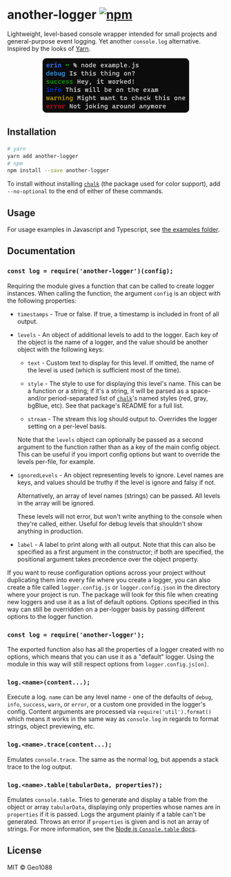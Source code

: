 # another-logger [![npm](https://img.shields.io/npm/v/another-logger.svg)](https://www.npmjs.com/package/another-logger)

Lightweight, level-based console wrapper intended for small projects and general-purpose event logging. Yet another `console.log` alternative. Inspired by the looks of [Yarn](https://yarnpkg.com/).

<p align="center"><img alt="Example screenshot 1" src=".github/screenshot.png"></p>

## Installation

```bash
# yarn
yarn add another-logger
# npm
npm install --save another-logger
```

To install without installing [`chalk`](https://npmjs.com/package/chalk) (the package used for color support), add `--no-optional` to the end of either of these commands.

## Usage

For usage examples in Javascript and Typescript, see [the examples folder](/example).

## Documentation

### `const log = require('another-logger')(config);`

Requiring the module gives a function that can be called to create logger instances. When calling the function, the argument `config` is an object with the following properties:

- `timestamps` - True or false. If true, a timestamp is included in front of all output.

- `levels` - An object of additional levels to add to the logger. Each key of the object is the name of a logger, and the value should be another object with the following keys:

	- `text` - Custom text to display for this level. If omitted, the name of the level is used (which is sufficient most of the time).

	- `style` - The style to use for displaying this level's name. This can be a function or a string; if it's a string, it will be parsed as a space- and/or period-separated list of [`chalk`](https://npmjs.com/package/chalk)'s named styles (red, gray, bgBlue, etc). See that package's README for a full list.

	- `stream` - The stream this log should output to. Overrides the logger setting on a per-level basis.

	Note that the `levels` object can optionally be passed as a second argument to the function rather than as a key of the main config object. This can be useful if you import config options but want to override the levels per-file, for example.

- `ignoredLevels` - An object representing levels to ignore. Level names are keys, and values should be truthy if the level is ignore and falsy if not.

  Alternatively, an array of level names (strings) can be passed. All levels in the array will be ignored.

  These levels will not error, but won't write anything to the console when they're called, either. Useful for debug levels that shouldn't show anything in production.

- `label` - A label to print along with all output. Note that this can also be specified as a first argument in the constructor; if both are specified, the positional argument takes precedence over the object property.

If you want to reuse configuration options across your project without duplicating them into every file where you create a logger, you can also create a file called `logger.config.js` or `logger.config.json` in the directory where your project is run. The package will look for this file when creating new loggers and use it as a list of default options. Options specified in this way can still be overridden on a per-logger basis by passing different options to the logger function.

### `const log = require('another-logger');`

The exported function also has all the properties of a logger created with no options, which means that you can use it as a "default" logger. Using the module in this way will still respect options from `logger.config.js[on]`.

### `log.<name>(content...);`

Execute a log. `name` can be any level name - one of the defaults of `debug`, `info`, `success`, `warn`, or `error`, or a custom one provided in the logger's config. Content arguments are processed via `require('util').format()` which means it works in the same way as `console.log` in regards to format strings, object previewing, etc.

### `log.<name>.trace(content...);`

Emulates `console.trace`. The same as the normal log, but appends a stack trace to the log output.

### `log.<name>.table(tabularData, properties?);`

Emulates `console.table`. Tries to generate and display a table from the object or array `tabularData`, displaying only properties whose names are in `properties` if it is passed. Logs the argument plainly if a table can't be generated. Throws an error if `properties` is given and is not an array of strings. For more information, see the [Node.js `Console.table` docs](https://nodejs.org/docs/v11.6.0/api/console.html#console_console_table_tabulardata_properties).

## License

MIT &copy; Geo1088
